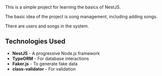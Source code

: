 <p>This is a simple project for learning the basics of NestJS.</p>
<p>The basic idea of the project is song management, including adding songs.</p>
<p>There are users and songs in the system.</p>

<h2>Technologies Used</h2>
<ul>
  <li><strong>NestJS</strong> - A progressive Node.js framework</li>
  <li><strong>TypeORM</strong> - For database interactions</li>
  <li><strong>Faker.js</strong> - To generate fake data</li>
  <li><strong>class-validator</strong> - For validation</li>
</ul>
